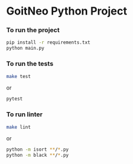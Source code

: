 # GoitNeo Python Project

### To run the project

```bash
pip install -r requirements.txt
python main.py
```

###  To run the tests
```bash
make test
```
or
```bash
pytest
```

### To run linter
```bash
make lint
```
or 
```bash
python -m isort **/*.py
python -m black **/*.py
```
